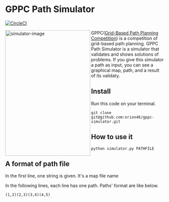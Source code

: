 # GPPC Path Simulator
[![CircleCI](https://circleci.com/gh/orion46/gppc-simulator.svg?style=svg)](https://circleci.com/gh/orion46/gppc-simulator)

<img width="270" height="400" alt="simulator-image" src="https://user-images.githubusercontent.com/10744451/31373119-c1201044-add3-11e7-9ec1-5d72ad35dad2.png" align="left" />

GPPC([Grid-Based Path Planning Competition](http://movingai.com/GPPC/)) is a competition of grid-based path planning.
GPPC Path Simulator is a simulator that validates and shows solutions of problems.
If you give this simulator a path as input, you can see a graphical map, path, and a result of its validaty.

## Install
Run this code on your terminal.
```
git clone git@github.com:orion46/gppc-simulator.git
```

## How to use it
```
python simulator.py PATHFILE
```

## A format of path file
In the first line, one string is given. It's a map file name

In the following lines, each line has one path. Paths' format are like below.
```
(1,2)(2,3)(3,4)(4,5)
```
